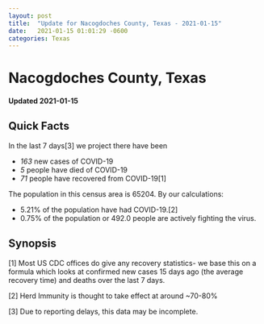 ```yaml
---
layout: post
title:  "Update for Nacogdoches County, Texas - 2021-01-15"
date:   2021-01-15 01:01:29 -0600
categories: Texas
---
```


# Nacogdoches County, Texas
#### Updated 2021-01-15

## Quick Facts

In the last 7 days[3] we project there have been
- *163* new cases of COVID-19
- *5* people have died of COVID-19
- *71* people have recovered from COVID-19[1]

The population in this census area is 65204. By our calculations:
- 5.21% of the population have had COVID-19.[2]
- 0.75% of the population or 492.0 people are actively fighting the virus.

## Synopsis




[1] Most US CDC offices do give any recovery statistics- we base this on a formula which looks at confirmed new cases
15 days ago (the average recovery time) and deaths over the last 7 days.

[2] Herd Immunity is thought to take effect at around ~70-80%

[3] Due to reporting delays, this data may be incomplete.
 
    